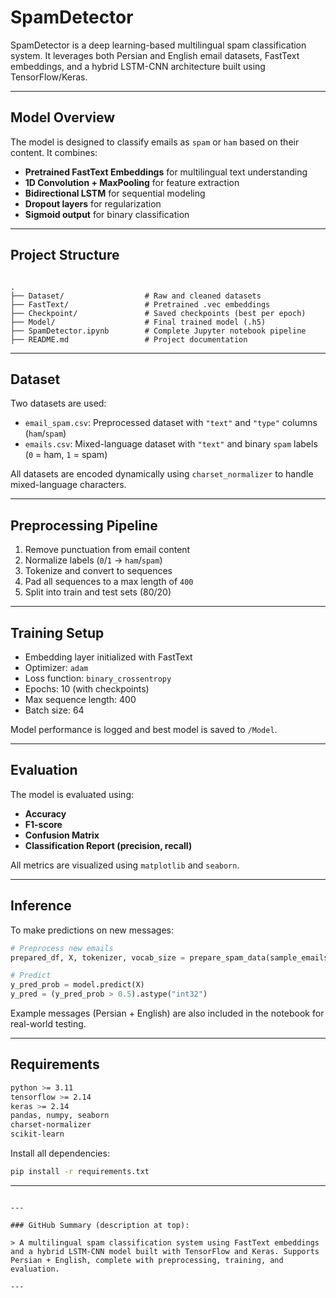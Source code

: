 # SpamDetector

SpamDetector is a deep learning-based multilingual spam classification system. It leverages both Persian and English email datasets, FastText embeddings, and a hybrid LSTM-CNN architecture built using TensorFlow/Keras.

---

## Model Overview

The model is designed to classify emails as `spam` or `ham` based on their content. It combines:

- **Pretrained FastText Embeddings** for multilingual text understanding
- **1D Convolution + MaxPooling** for feature extraction
- **Bidirectional LSTM** for sequential modeling
- **Dropout layers** for regularization
- **Sigmoid output** for binary classification

---

## Project Structure

```

.
├── Dataset/                  # Raw and cleaned datasets
├── FastText/                 # Pretrained .vec embeddings
├── Checkpoint/               # Saved checkpoints (best per epoch)
├── Model/                    # Final trained model (.h5)
├── SpamDetector.ipynb        # Complete Jupyter notebook pipeline
├── README.md                 # Project documentation

````

---

## Dataset

Two datasets are used:

- `email_spam.csv`: Preprocessed dataset with `"text"` and `"type"` columns (`ham`/`spam`)
- `emails.csv`: Mixed-language dataset with `"text"` and binary `spam` labels (`0` = ham, `1` = spam)

All datasets are encoded dynamically using `charset_normalizer` to handle mixed-language characters.

---

## Preprocessing Pipeline

1. Remove punctuation from email content
2. Normalize labels (`0`/`1` → `ham`/`spam`)
3. Tokenize and convert to sequences
4. Pad all sequences to a max length of `400`
5. Split into train and test sets (80/20)

---

## Training Setup

- Embedding layer initialized with FastText
- Optimizer: `adam`
- Loss function: `binary_crossentropy`
- Epochs: 10 (with checkpoints)
- Max sequence length: 400
- Batch size: 64

Model performance is logged and best model is saved to `/Model`.

---

## Evaluation

The model is evaluated using:

- **Accuracy**
- **F1-score**
- **Confusion Matrix**
- **Classification Report (precision, recall)**

All metrics are visualized using `matplotlib` and `seaborn`.

---

## Inference

To make predictions on new messages:

```python
# Preprocess new emails
prepared_df, X, tokenizer, vocab_size = prepare_spam_data(sample_emails, sample_labels, tokenizer)

# Predict
y_pred_prob = model.predict(X)
y_pred = (y_pred_prob > 0.5).astype("int32")
````

Example messages (Persian + English) are also included in the notebook for real-world testing.

---

## Requirements

```bash
python >= 3.11
tensorflow >= 2.14
keras >= 2.14
pandas, numpy, seaborn
charset-normalizer
scikit-learn
```

Install all dependencies:

```bash
pip install -r requirements.txt
```

---

```

---

### GitHub Summary (description at top):

> A multilingual spam classification system using FastText embeddings and a hybrid LSTM-CNN model built with TensorFlow and Keras. Supports Persian + English, complete with preprocessing, training, and evaluation.

---
